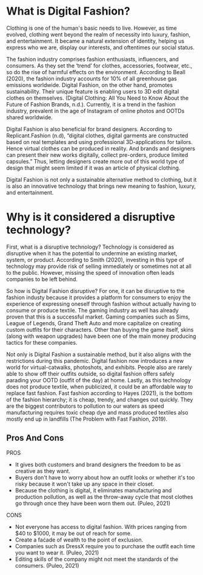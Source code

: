 # What is Digital Fashion?
Clothing is one of the human's basic needs to live. However, as time evolved, clothing went beyond the realm of necessity into luxury, fashion, and entertainment. It became a natural extension of identity, helping us express who we are, display our interests, and oftentimes our social status. 

The fashion industry comprises fashion enthusiasts, influencers, and consumers. As they set the ‘trend’ for clothes, accessories, footwear, etc., so do the rise of harmful effects on the environment. According to Beall (2020), the fashion industry accounts for 10% of all greenhouse gas emissions worldwide. Digital Fashion, on the other hand, promotes sustainability. Their unique feature is enabling users to 3D edit digital clothes on themselves. (Digital Clothing: All You Need to Know About the Future of Fashion Brands, n.d.). Currently, it is a trend in the fashion industry, prevalent in the age of Instagram of online photos and OOTDs shared worldwide.

Digital Fashion is also beneficial for brand designers. According to Replicant.Fashion (n.d), “digital clothes, digital garments are constructed based on real templates and using professional 3D-applications for tailors. Hence virtual clothes can be produced in reality. And brands and designers can present their new works digitally, collect pre-orders, produce limited capsules.” Thus, letting designers create more out of this world type of design that might seem limited if it was an article of physical clothing.

Digital Fashion is not only a sustainable alternative method to clothing, but it is also an innovative technology that brings new meaning to fashion, luxury, and entertainment. 

# Why is it considered a disruptive technology?

First, what is a disruptive technology? Technology is considered as disruptive when it has the potential to undermine an existing market, system, or product. According to Smith (2020), investing in this type of technology may provide risk of selling immediately or sometimes not at all to the public. However, missing the speed of innovation often leads companies to be left behind.

So how is Digital Fashion disruptive? For one, it can be disruptive to the fashion industy because it provides a platform for consumers to enjoy the experience of expressing oneself through fashion without actually having to consume or produce textile. The gaming industry as well has already proven that this is a successful market. Gaming companies such as Sims, League of Legends, Grand Theft Auto and more capitalize on creating custom outfits for their characters. Other than buying the game itself, skins (along with weapon upgrades) have been one of the main money producing tactics for these companies.

Not only is Digital Fashion a sustainable method, but it also aligns with the restrictions during this pandemic. Digital fashion now introduces a new world for virtual-catwalks, photoshots, and exhibits. People also are rarely able to show off their outfits outside, so digital fashion offers safely parading your OOTD (outfit of the day) at home. Lastly, as this technology does not produce textile, when publicized, it could be an affordable way to replace fast fashion. Fast fashion according to Hayes (2021), is the bottom of the fashion hierarchy; it is cheap, trendy, and changes out quickly. They are the biggest contributors to pollution to our waters as speed manufacturing requires toxic cheap dye and mass produced textiles also mostly end up in landfills (The Problem with Fast Fashion, 2019).

## Pros And Cons

PROS
- It gives both customers and brand designers the freedom to be as creative as they want.
- Buyers don't have to worry about how an outfit looks or whether it's too risky because it won't take up any space in their closet.
- Because the clothing is digital, it eliminates manufacturing and production pollution, as well as the throw-away cycle that most clothes go through once they have been worn them out. (Puleo, 2021)

CONS
- Not everyone has access to digital fashion. With prices ranging from $40 to $1000, it may be out of reach for some.
- Create a faćade of wealth to the point of exclusion.
- Companies such as DressX require you to purchase the outfit each time you want to wear it. (Puleo, 2021)
- Editing skills of the company might not meet the standards of the consumers. (Puleo, 2021)

